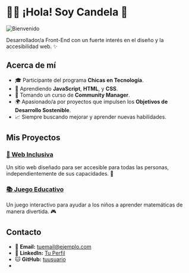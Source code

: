 # 👩‍💻 ¡Hola! Soy Candela 🌸

![Bienvenido](https://via.placeholder.com/800x200?text=Hola,+Soy+%5BTu+Nombre%5D)

Desarrollador/a Front-End con un fuerte interés en el diseño y la accesibilidad web. ✨

## Acerca de mí

- 🎓 Participante del programa **Chicas en Tecnología**.
- 🔧 Aprendiendo **JavaScript**, **HTML**, y **CSS**.
- 📖 Tomando un curso de **Community Manager**.
- 🌍 Apasionado/a por proyectos que impulsen los **Objetivos de Desarrollo Sostenible**.
- 📈 Siempre buscando mejorar y aprender nuevas habilidades.

## Mis Proyectos

### [🌸 Web Inclusiva](https://github.com/tuusuario/web-inclusiva)
Un sitio web diseñado para ser accesible para todas las personas, independientemente de sus capacidades. 🧡

### [📚 Juego Educativo](https://github.com/tuusuario/juego-educativo)
Un juego interactivo para ayudar a los niños a aprender matemáticas de manera divertida. 🎮

## Contacto

- 📧 **Email:** [tuemail@ejemplo.com](mailto:tuemail@ejemplo.com)
- 💼 **LinkedIn:** [Tu Perfil](https://www.linkedin.com/in/tuusuario)
- 🐱 **GitHub:** [tuusuario](https://github.com/tuusuario)
- 
